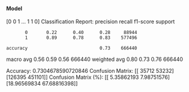 #### Model
[0 0 1 ... 1 1 0]
Classification Report:
              precision    recall  f1-score   support

           0       0.22      0.40      0.28     88944
           1       0.89      0.78      0.83    577496

    accuracy                           0.73    666440
   macro avg       0.56      0.59      0.56    666440
weighted avg       0.80      0.73      0.76    666440

Accuracy: 0.7304678590720846
Confusion Matrix:
[[ 35712  53232]
 [126395 451101]]
Confusion Matrix (%):
[[ 5.35862193  7.98751576]
 [18.96569834 67.68816398]]
